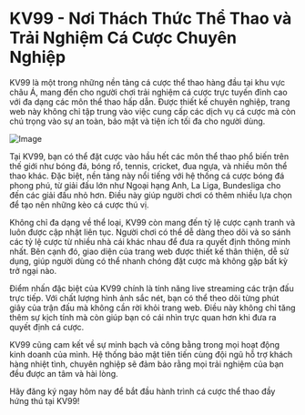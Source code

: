 # KV99 - Nơi Thách Thức Thể Thao và Trải Nghiệm Cá Cược Chuyên Nghiệp

KV99 là một trong những nền tảng cá cược thể thao hàng đầu tại khu vực châu Á, mang đến cho người chơi trải nghiệm cá cược trực tuyến đỉnh cao với đa dạng các môn thể thao hấp dẫn. Được thiết kế chuyên nghiệp, trang web này không chỉ tập trung vào việc cung cấp các dịch vụ cá cược mà còn chú trọng vào sự an toàn, bảo mật và tiện ích tối đa cho người dùng.

![Image](https://github.com/user-attachments/assets/bd51ea9f-0666-407b-a7a7-98ead6de688c)

Tại KV99, bạn có thể đặt cược vào hầu hết các môn thể thao phổ biến trên thế giới như bóng đá, bóng rổ, tennis, cricket, đua ngựa, và nhiều môn thể thao khác. Đặc biệt, nền tảng này nổi tiếng với hệ thống cá cược bóng đá phong phú, từ giải đấu lớn như Ngoại hạng Anh, La Liga, Bundesliga cho đến các giải đấu nhỏ hơn. Điều này giúp người chơi có thêm nhiều lựa chọn để tạo nên những kèo cá cược thú vị.

Không chỉ đa dạng về thể loại, KV99 còn mang đến tỷ lệ cược cạnh tranh và luôn được cập nhật liên tục. Người chơi có thể dễ dàng theo dõi và so sánh các tỷ lệ cược từ nhiều nhà cái khác nhau để đưa ra quyết định thông minh nhất. Bên cạnh đó, giao diện của trang web được thiết kế thân thiện, dễ sử dụng, giúp người dùng có thể nhanh chóng đặt cược mà không gặp bất kỳ trở ngại nào.

Điểm nhấn đặc biệt của KV99 chính là tính năng live streaming các trận đấu trực tiếp. Với chất lượng hình ảnh sắc nét, bạn có thể theo dõi từng phút giây của trận đấu mà không cần rời khỏi trang web. Điều này không chỉ tăng thêm sự kịch tính mà còn giúp bạn có cái nhìn trực quan hơn khi đưa ra quyết định cá cược.

KV99 cũng cam kết về sự minh bạch và công bằng trong mọi hoạt động kinh doanh của mình. Hệ thống bảo mật tiên tiến cùng đội ngũ hỗ trợ khách hàng nhiệt tình, chuyên nghiệp sẽ đảm bảo rằng mọi trải nghiệm của bạn đều được an tâm và hài lòng.

Hãy đăng ký ngay hôm nay để bắt đầu hành trình cá cược thể thao đầy hứng thú tại KV99!